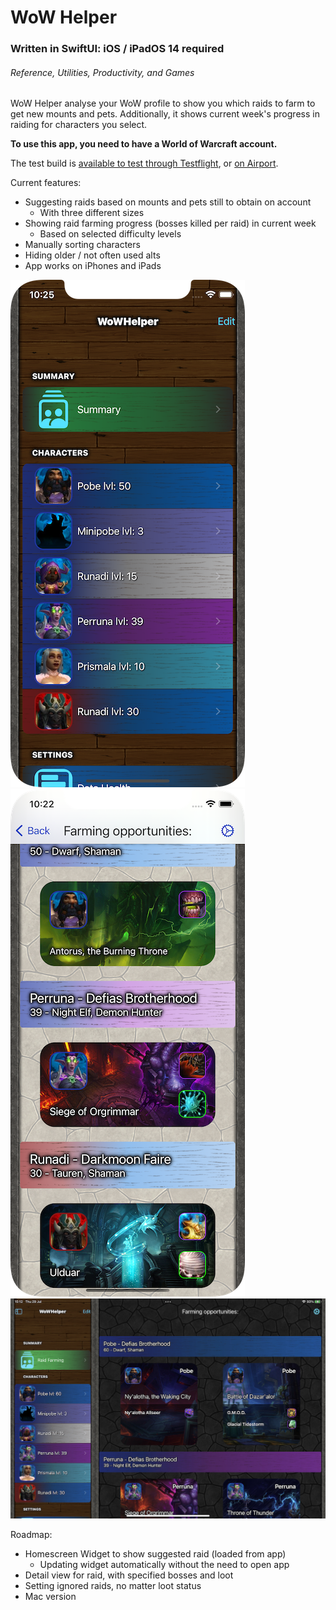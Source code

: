 # WoW Helper
### Written in SwiftUI: iOS / iPadOS 14 required 
###### Reference, Utilities, Productivity, and Games  
WoW Helper analyse your WoW profile to show you which raids to farm to get new mounts and pets. Additionally, it shows current week's progress in raiding for characters you select.  

**To use this app, you need to have a World of Warcraft account.**  

The test build is [available to test through Testflight](https://testflight.apple.com/join/AFrxUnTA), or [on Airport](https://app.airport.community/app/recE88RV4TTbtuEXC).  

Current features:  
* Suggesting raids based on mounts and pets still to obtain on account  
  * With three different sizes  
* Showing raid farming progress (bosses killed per raid) in current week  
  * Based on selected difficulty levels  
* Manually sorting characters
* Hiding older / not often used alts
* App works on iPhones and iPads

[![Dark Mode](readme_images/iphonex2.png)](readme_images/iphonex2.png) [![Light Mode](readme_images/iphonex1.png)](readme_images/iphonex1.png) [![Dark mode](readme_images/ipad.jpeg)](readme_images/ipad.jpeg)

Roadmap:
* Homescreen Widget to show suggested raid (loaded from app)
  * Updating widget automatically without the need to open app
* Detail view for raid, with specified bosses and loot
* Setting ignored raids, no matter loot status
* Mac version
